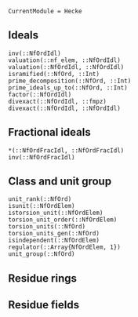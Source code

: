 ```@meta
CurrentModule = Hecke
```

## Ideals

```@docs
inv(::NfOrdIdl)
valuation(::nf_elem, ::NfOrdIdl)
valuation(::NfOrdIdl, ::NfOrdIdl)
isramified(::NfOrd, ::Int)
prime_decomposition(::NfOrd, ::Int)
prime_ideals_up_to(::NfOrd, ::Int)
factor(::NfOrdIdl)
divexact(::NfOrdIdl, ::fmpz)
divexact(::NfOrdIdl, ::NfOrdIdl)
```

## Fractional ideals

```@docs
*(::NfOrdFracIdl, ::NfOrdFracIdl)
inv(::NfOrdFracIdl)
```

## Class and unit group

```@docs
unit_rank(::NfOrd)
isunit(::NfOrdElem)
istorsion_unit(::NfOrdElem)
torsion_unit_order(::NfOrdElem)
torsion_units(::NfOrd)
torsion_units_gen(::NfOrd)
isindependent(::NfOrdElem)
regulator(::Array{NfOrdElem, 1})
unit_group(::NfOrd)
```

## Residue rings

## Residue fields


